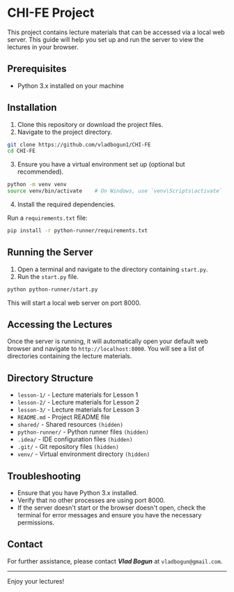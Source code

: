 
# CHI-FE Project

This project contains lecture materials that can be accessed via a local web server. This guide will help you set up and run the server to view the lectures in your browser.

## Prerequisites

- Python 3.x installed on your machine

## Installation

1. Clone this repository or download the project files.
2. Navigate to the project directory.

```bash
git clone https://github.com/vladbogun1/CHI-FE
cd CHI-FE
```

3. Ensure you have a virtual environment set up (optional but recommended).

```bash
python -m venv venv
source venv/bin/activate    # On Windows, use `venv\Scripts\activate`
```

4. Install the required dependencies.

Run a `requirements.txt` file:


```bash
pip install -r python-runner/requirements.txt
```

## Running the Server

1. Open a terminal and navigate to the directory containing `start.py`.
2. Run the `start.py` file.

```bash
python python-runner/start.py
```

This will start a local web server on port 8000.

## Accessing the Lectures

Once the server is running, it will automatically open your default web browser and navigate to `http://localhost:8000`. You will see a list of directories containing the lecture materials.

## Directory Structure

- `lesson-1/` - Lecture materials for Lesson 1
- `lesson-2/` - Lecture materials for Lesson 2
- `lesson-3/` - Lecture materials for Lesson 3
- `README.md` - Project README file
- `shared/` - Shared resources `(hidden)`
- `python-runner/` - Python runner files `(hidden)`
- `.idea/` - IDE configuration files `(hidden)`
- `.git/` - Git repository files `(hidden)`
- `venv/` - Virtual environment directory `(hidden)`



## Troubleshooting

- Ensure that you have Python 3.x installed.
- Verify that no other processes are using port 8000.
- If the server doesn't start or the browser doesn't open, check the terminal for error messages and ensure you have the necessary permissions.

## Contact

For further assistance, please contact **_Vlad Bogun_** at `vladbogun@gmail.com`.

---

Enjoy your lectures!
